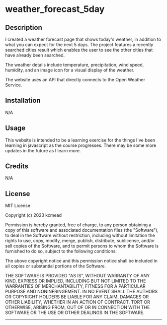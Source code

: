 # weather_forecast_5day

## Description

I created a weather forecast page that shows today's weather, in addition to what you can expect for the next 5 days.  The project features a recently searched cities result which enables the user to see the other cities that have already been searched.

The weather details include temperature, precipitation, wind speed, humidity, and an image icon for a visual display of the weather.

The website uses an API that directly connects to the Open Weather Service.

## Installation

N/A

## Usage

This website is intended to be a learning exercise for the things I've been learning in javascript as the course progresses.  There may be some more updates in the future as I learn more.

## Credits

N/A

## License

MIT License

Copyright (c) 2023 kcmead

Permission is hereby granted, free of charge, to any person obtaining a copy
of this software and associated documentation files (the "Software"), to deal
in the Software without restriction, including without limitation the rights
to use, copy, modify, merge, publish, distribute, sublicense, and/or sell
copies of the Software, and to permit persons to whom the Software is
furnished to do so, subject to the following conditions:

The above copyright notice and this permission notice shall be included in all
copies or substantial portions of the Software.

THE SOFTWARE IS PROVIDED "AS IS", WITHOUT WARRANTY OF ANY KIND, EXPRESS OR
IMPLIED, INCLUDING BUT NOT LIMITED TO THE WARRANTIES OF MERCHANTABILITY,
FITNESS FOR A PARTICULAR PURPOSE AND NONINFRINGEMENT. IN NO EVENT SHALL THE
AUTHORS OR COPYRIGHT HOLDERS BE LIABLE FOR ANY CLAIM, DAMAGES OR OTHER
LIABILITY, WHETHER IN AN ACTION OF CONTRACT, TORT OR OTHERWISE, ARISING FROM,
OUT OF OR IN CONNECTION WITH THE SOFTWARE OR THE USE OR OTHER DEALINGS IN THE
SOFTWARE.

---

